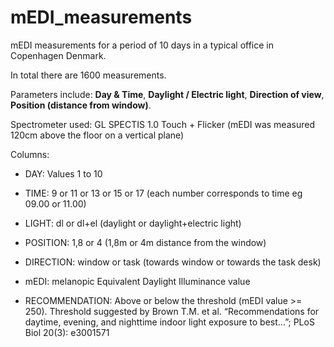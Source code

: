 # mEDI_measurements
mEDI measurements for a period of 10 days in a typical office in Copenhagen Denmark. 

In total there are 1600 measurements.

Parameters include: **Day &amp; Time**, **Daylight / Electric light**, **Direction of view**, **Position (distance from window)**.

Spectrometer used: GL SPECTIS 1.0 Touch + Flicker (mEDI was measured 120cm above the floor on a vertical plane)

Columns:

- DAY: Values 1 to 10

- TIME: 9 or 11 or 13 or 15 or 17 (each number corresponds to time eg 09.00 or 11.00)

- LIGHT: dl or dl+el (daylight or daylight+electric light)

- POSITION: 1,8 or 4 (1,8m or 4m distance from the window)

- DIRECTION: window or task (towards window or towards the task desk)

- mEDI: melanopic Equivalent Daylight Illuminance value

- RECOMMENDATION: Above or below the threshold (mEDI value >= 250). Threshold suggested by Brown T.M. et al. “Recommendations for daytime, evening, and nighttime indoor light exposure to best...”; PLoS Biol 20(3): e3001571



